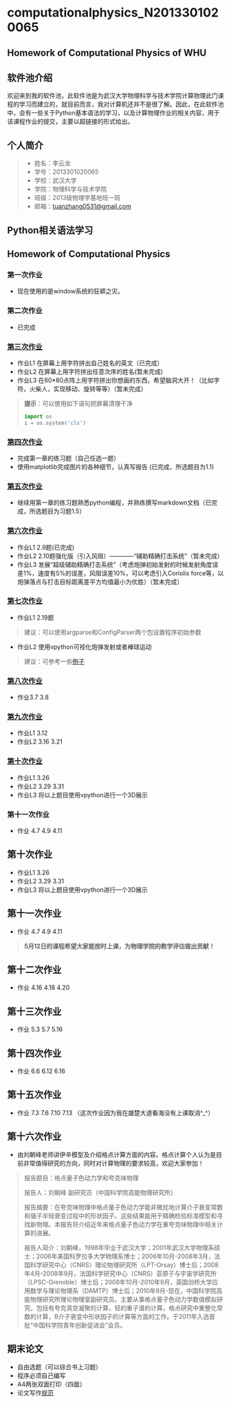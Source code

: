 #  computationalphysics_N2013301020065
##  Homework of Computational Physics of WHU

## 软件池介绍  
  欢迎来到我的软件池，此软件池是为武汉大学物理科学与技术学院计算物理此门课程的学习而建立的，就目前而言，我对计算机还并不是很了解。因此，在此软件池中，会有一些关于Python基本语法的学习，以及计算物理作业的相关内容，用于该课程作业的提交，主要以超链接的形式给出。

## 个人简介
> * 姓名：李云龙
> * 学号：2013301020065
> * 学校：武汉大学
> * 学院：物理科学与技术学院
> * 班级：2013级物理学基地班一班
> * 邮箱：tuanzhang0531@gmail.com 

## Python相关语法学习





## Homework of Computational Physics
### 第一次作业
- 现在使用的是window系统的狂蟒之灾。

### 第二次作业
- 已完成

### [第三次作业](https://github.com/Tuanzhang0531/computationalphysics_N2013301020065/blob/master/exercise_3)
- 作业L1 在屏幕上用字符拼出自己姓名的英文（已完成）
- 作业L2 在屏幕上用字符拼出任意次序的姓名(暂未完成)
- 作业L3 在80*80点阵上用字符拼出你想画的东西，希望脑洞大开！（比如字符，火柴人，实现移动、旋转等等）（暂未完成）

> **提示**：可以使用如下语句把屏幕清理干净
> ```python
> import os
> i = os.system('cls')
> ```

### [第四次作业](https://www.zybuluo.com/BertramLee/note/321824)
- 完成第一章的练习题（自己任选一题）
- 使用matplotlib完成图片的各种细节，认真写报告
(已完成，所选题目为1.1)

### [第五次作业](https://www.zybuluo.com/BertramLee/note/404051)
- 继续用第一章的练习题熟悉python编程，并熟练撰写markdown文档（已完成，所选题目为习题1.5）

### [第六次作业](https://www.zybuluo.com/BertramLee/note/404757)
- 作业L1 2.9题(已完成)
- 作业L2 2.10题强化版（引入风阻）————“辅助精确打击系统”（暂未完成）
- 作业L3 发展“超级辅助精确打击系统”（考虑炮弹初始发射的时候发射角度误差1%，速度有5%的误差，风阻误差10%，可以考虑引入Coriolis force等，以炮弹落点与打击目标距离差平方均值最小为优胜）（暂未完成）

### [第七次作业](https://www.zybuluo.com/BertramLee/note/404877)
- 作业L1 2.19题
> 建议：可以使用argparse和ConfigParser两个包设置程序初始参数

- 作业L2 使用vpython可视化炮弹发射或者棒球运动
> 建议：可参考一些[例子](http://www.visualrelativity.com/vpython/)

### [第八次作业](https://www.zybuluo.com/BertramLee/note/407156)
- 作业3.7 3.8

### [第九次作业](https://www.zybuluo.com/BertramLee/note/408083)
- 作业L1 3.12
- 作业L2 3.16 3.21

### [第十次作业](https://www.zybuluo.com/BertramLee/note/408829)
- 作业L1 3.26
- 作业L2 3.29 3.31
- 作业L3 将以上题目使用vpython进行一个3D展示

### 第十一次作业
- 作业 4.7 4.9 4.11

## 第十次作业
- 作业L1 3.26
- 作业L2 3.29 3.31
- 作业L3 将以上题目使用vpython进行一个3D展示

## 第十一次作业
- 作业 4.7 4.9 4.11
> **5月12日的课程希望大家能按时上课，为物理学院的教学评估做出贡献！**

## 第十二次作业
- 作业 4.16 4.18 4.20

## 第十三次作业
- 作业 5.3 5.7 5.16

## 第十四次作业
- 作业 6.6 6.12 6.16

## 第十五次作业
- 作业 7.3 7.6 7.10 7.13 （这次作业因为我在雄楚大道看海没有上课取消^_^）

## 第十六次作业
- 由刘朝峰老师讲伊辛模型及介绍格点计算方面的内容。格点计算个人认为是目前非常值得研究的方向，同时对计算物理的要求较高，欢迎大家参加！

> 报告题目：格点量子色动力学和夸克味物理
> 
> 报告人：刘朝峰 副研究员（中国科学院高能物理研究所）
> 
> 报告摘要：在夸克味物理中格点量子色动力学能非微扰地计算介子衰变常数和强子半轻衰变过程中的形状因子。这些结果能用于精确检验标准模型和寻找新物理。本报告将介绍近年来格点量子色动力学在重夸克味物理中相关计算的进展。
> 
> 报告人简介：刘朝峰，1998年毕业于武汉大学；2001年武汉大学物理系硕士；2006年美国科罗拉多大学物理系博士；2006年10月-2008年3月，法国科学研究中心（CNRS）理论物理研究所（LPT-Orsay）博士后；2008年4月-2008年9月，法国科学研究中心（CNRS）亚原子与宇宙学研究所（LPSC-Grenoble）博士后；2008年10月-2010年9月，英国剑桥大学应用数学与理论物理系（DAMTP）博士后；2010年9月-现在，中国科学院高能物理研究所理论物理室副研究员。主要从事格点量子色动力学数值模拟研究，包括有夸克真空凝聚的计算，轻的重子谱的计算，格点研究中重整化常数的计算，B介子衰变中形状因子的计算等方面的工作。于2011年入选首批“中国科学院青年创新促进会”会员。

## 期末论文
- 自由选题（可以综合书上习题）
- 程序必须自己编写
- A4两张双面打印（四面）
- 论文写作[规范](https://github.com/caihao/computational_physics_whu/blob/master/%E8%AE%BA%E6%96%87%E8%A7%84%E8%8C%83.pdf)
